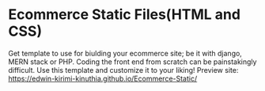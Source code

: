 # Ecommerce Static Files(HTML and CSS)
Get template to use for biulding your ecommerce site; be it with django, MERN stack or PHP. Coding the front end from scratch can be painstakingly difficult. Use this template and customize it to your liking!
Preview site: https://edwin-kirimi-kinuthia.github.io/Ecommerce-Static/
